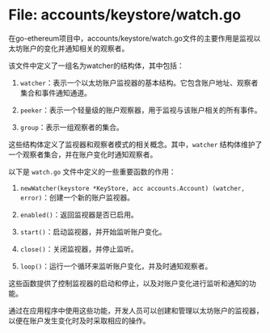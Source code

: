 # File: accounts/keystore/watch.go

在go-ethereum项目中，accounts/keystore/watch.go文件的主要作用是监视以太坊账户的变化并通知相关的观察者。

该文件中定义了一组名为watcher的结构体，其中包括：

1. `watcher`：表示一个以太坊账户监视器的基本结构。它包含账户地址、观察者集合和事件通知通道。

2. `peeker`：表示一个轻量级的账户观察器，用于监视与该账户相关的所有事件。

3. `group`：表示一组观察者的集合。

这些结构体定义了监视器和观察者模式的相关概念。其中，`watcher` 结构体维护了一个观察者集合，并在账户变化时通知观察者。

以下是 `watch.go` 文件中定义的一些重要函数的作用：

1. `newWatcher(keystore *KeyStore, acc accounts.Account) (watcher, error)`：创建一个新的账户监视器。

2. `enabled()`：返回监视器是否已启用。

3. `start()`：启动监视器，并开始监听账户变化。

4. `close()`：关闭监视器，并停止监听。

5. `loop()`：运行一个循环来监听账户变化，并及时通知观察者。

这些函数提供了控制监视器的启动和停止，以及对账户变化进行监听和通知的功能。

通过在应用程序中使用这些功能，开发人员可以创建和管理以太坊账户的监视器，以便在账户发生变化时及时采取相应的操作。


